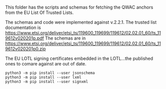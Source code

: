 This folder has the scripts and schemas for fetching the QWAC anchors from the EU List Of Trusted Lists.

The schemas and code were implemented against v.2.2.1.
The trusted list documentation is https://www.etsi.org/deliver/etsi_ts/119600_119699/119612/02.02.01_60/ts_119612v020201p.pdf
The schemas are in https://www.etsi.org/deliver/etsi_ts/119600_119699/119612/02.02.01_60/ts_119612v020201p0.zip


The EU LOTL signing certificates embedded in the LOTL...the published ones to comare against are out of date.

```
python3 -m pip install --user jsonschema
python3 -m pip install --user lxml
python3 -m pip install --user signxml
```
